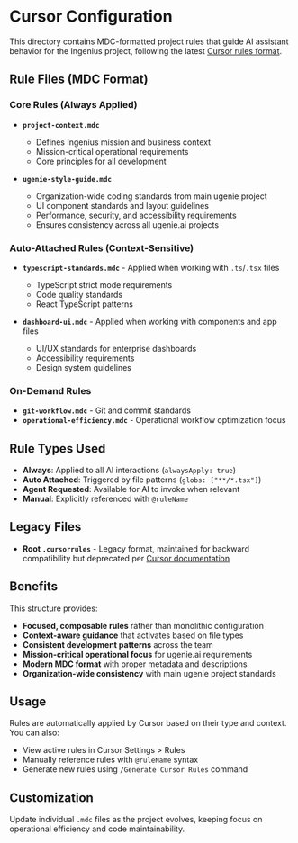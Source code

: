 # Cursor Configuration

This directory contains MDC-formatted project rules that guide AI assistant behavior for the Ingenius project, following the latest [Cursor rules format](https://docs.cursor.com/context/rules).

## Rule Files (MDC Format)

### Core Rules (Always Applied)
- **`project-context.mdc`** 
  - Defines Ingenius mission and business context
  - Mission-critical operational requirements
  - Core principles for all development

- **`ugenie-style-guide.mdc`** 
  - Organization-wide coding standards from main ugenie project
  - UI component standards and layout guidelines
  - Performance, security, and accessibility requirements
  - Ensures consistency across all ugenie.ai projects

### Auto-Attached Rules (Context-Sensitive)
- **`typescript-standards.mdc`** - Applied when working with `.ts`/`.tsx` files
  - TypeScript strict mode requirements
  - Code quality standards
  - React TypeScript patterns

- **`dashboard-ui.mdc`** - Applied when working with components and app files
  - UI/UX standards for enterprise dashboards
  - Accessibility requirements
  - Design system guidelines

### On-Demand Rules
- **`git-workflow.mdc`** - Git and commit standards
- **`operational-efficiency.mdc`** - Operational workflow optimization focus

## Rule Types Used

- **Always**: Applied to all AI interactions (`alwaysApply: true`)
- **Auto Attached**: Triggered by file patterns (`globs: ["**/*.tsx"]`)
- **Agent Requested**: Available for AI to invoke when relevant
- **Manual**: Explicitly referenced with `@ruleName`

## Legacy Files

- **Root `.cursorrules`** - Legacy format, maintained for backward compatibility but deprecated per [Cursor documentation](https://docs.cursor.com/context/rules)

## Benefits

This structure provides:
- **Focused, composable rules** rather than monolithic configuration
- **Context-aware guidance** that activates based on file types
- **Consistent development patterns** across the team
- **Mission-critical operational focus** for ugenie.ai requirements
- **Modern MDC format** with proper metadata and descriptions
- **Organization-wide consistency** with main ugenie project standards

## Usage

Rules are automatically applied by Cursor based on their type and context. You can also:
- View active rules in Cursor Settings > Rules
- Manually reference rules with `@ruleName` syntax
- Generate new rules using `/Generate Cursor Rules` command

## Customization

Update individual `.mdc` files as the project evolves, keeping focus on operational efficiency and code maintainability. 
